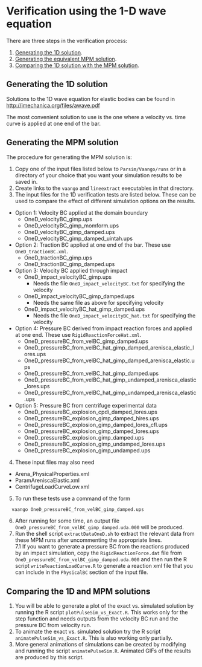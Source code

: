 Verification using the 1-D wave equation
========================================
There are three steps in the verification process:

1.  [Generating the 1D solution](#generating-the-1d-solution).
2.  [Generating the equivalent MPM solution](#generating-the-mpm-solution).
3.  [Comparing the 1D solution with the MPM solution](#comparing-the-1d-and-mpm-solutions).

Generating the 1D solution
--------------------------------
Solutions to the 1D wave equation for elastic bodies can be found in 
http://imechanica.org/files/awave.pdf

The most convenient solution to use is the one where a velocity vs. time curve is
applied at one end of the bar.  

Generating the MPM solution
--------------------------------
The procedure for generating the MPM solution is:
1. Copy one of the input files listed below to `Parsim/Vaango/runs` or in a directory 
   of your choice that you want your simulation results to be saved in.
2. Create links to the `vaango` and `lineextract` executables in that directory.
3. The input files for the 1D verification tests are listed below.  These can be used
   to compare the effect of different simulation options on the results.
  * Option 1: Velocity BC applied at the domain boundary
    * OneD_velocityBC_gimp.ups
    * OneD_velocityBC_gimp_momform.ups
    * OneD_velocityBC_gimp_damped.ups
    * OneD_velocityBC_gimp_damped_uintah.ups
  * Option 2: Traction BC applied at one end of the bar.  These use `OneD_tractionBC.xml`.
    * OneD_tractionBC_gimp.ups
    * OneD_tractionBC_gimp_damped.ups
  * Option 3: Velocity BC applied through impact
    * OneD_impact_velocityBC_gimp.ups
      * Needs the file `OneD_impact_velocityBC.txt` for specifying the velocity
    * OneD_impact_velocityBC_gimp_damped.ups
      * Needs the same file as above for specifying velocity
    * OneD_impact_velocityBC_hat_gimp_damped.ups
      * Needs the file `OneD_impact_velocityBC_hat.txt` for specifying the velocity
  * Option 4: Pressure BC derived from impact reaction forces and applied at one end.  These use
    `RigidReactionForceHat.xml`.
    * OneD_pressureBC_from_velBC_gimp_damped.ups
    * OneD_pressureBC_from_velBC_hat_gimp_damped_arenisca_elastic_lores.ups
    * OneD_pressureBC_from_velBC_hat_gimp_damped_arenisca_elastic.ups
    * OneD_pressureBC_from_velBC_hat_gimp_damped.ups
    * OneD_pressureBC_from_velBC_hat_gimp_undamped_arenisca_elastic_lores.ups
    * OneD_pressureBC_from_velBC_hat_gimp_undamped_arenisca_elastic.ups
  * Option 5: Pressure BC from centrifuge experimental data
    * OneD_pressureBC_explosion_cpdi_damped_lores.ups
    * OneD_pressureBC_explosion_gimp_damped_hires.ups
    * OneD_pressureBC_explosion_gimp_damped_lores_cfl.ups
    * OneD_pressureBC_explosion_gimp_damped_lores.ups
    * OneD_pressureBC_explosion_gimp_damped.ups
    * OneD_pressureBC_explosion_gimp_undamped_lores.ups
    * OneD_pressureBC_explosion_gimp_undamped.ups
4. These input files may also need 
  * Arena_PhysicalProperties.xml
  * ParamAreniscaElastic.xml
  * CentrifugeLoadCurveLow.xml
5. To run these tests use a command of the form
```sh
  vaango OneD_pressureBC_from_velBC_gimp_damped.ups
```
6. After running for some time, an output file `OneD_pressureBC_from_velBC_gimp_damped.uda.000` will be 
   produced.
7. Run the shell script `extractDataOneD.sh` to extract the relevant data from these MPM runs
   after uncommenting the appropriate lines.  
7.1 If you want to generate a pressure BC from the reactions produced by an impact simulation, copy
    the `RigidReactionForce.dat` file from `OneD_pressureBC_from_velBC_gimp_damped.uda.000` and
    then run the R script `writeReactionLoadCurve.R` to generate a reaction xml file that you can include
    in the `PhysicalBC` section of the input file.

Comparing the 1D and MPM solutions
----------------------------------------
1. You will be able to generate a plot of the exact vs. simulated solution by running the
   R script `plotPulseSim_vs_Exact.R`.   This works only for the step function and needs outputs
   from the velocity BC run and the pressure BC from velocity run.
2. To animate the exact vs. simulated solution try the R script `animatePulseSim_vs_Exact.R`.  This
   is also working only partially.
3. More general animations of simulations can be created by modifying and running the script
   `animatePulseSim.R`.  Animated GIFs of the results are produced by this script.




